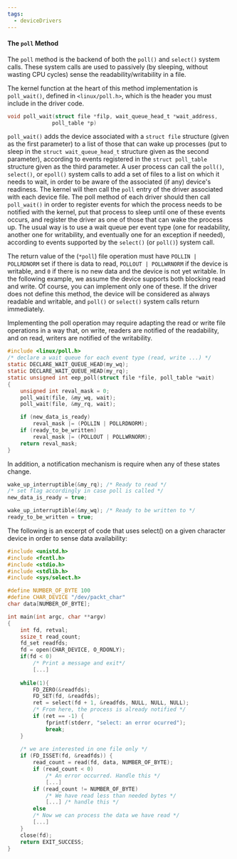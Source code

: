 ```yaml
---
tags:
  - deviceDrivers
---
```

#### The `poll` Method
The `poll` method is the backend of both the `poll()` and `select()` system calls. These system calls are used to passively (by sleeping, without wasting CPU cycles) sense the readability/writability in a file.

The kernel function at the heart of this method implementation is `poll_wait()`, defined in `<linux/poll.h>`, which is the header you must include in the driver code.
```c
void poll_wait(struct file *filp, wait_queue_head_t *wait_address,
			  poll_table *p)
```
`poll_wait()` adds the device associated with a `struct file` structure (given as the first parameter) to a list of those that can wake up processes (put to sleep in the `struct wait_queue_head_t` structure given as the second parameter), according to events registered in the `struct poll_table` structure given as the third parameter. A user process can call the `poll()`, `select()`, or `epoll()` system calls to add a set of files to a list on which it needs to wait, in order to be aware of the associated (if any) device's readiness. The kernel will then call the `poll` entry of the driver associated with each device file. The poll method of each driver should then call `poll_wait()` in order to register events for which the process needs to be notified with the kernel, put that process to sleep until one of these events occurs, and register the driver as one of those that can wake the process up. The usual way is to use a wait queue per event type (one for readability, another one for writability, and eventually one for an exception if needed), according to events supported by the `select()` (or `poll()`) system call.

The return value of the (`*poll`) file operation must have `POLLIN | POLLRDNORM` set if there is data to read, `POLLOUT | POLLWRNORM` if the device is writable, and `0` if there is no new data and the device is not yet writable. In the following example, we assume the device supports both blocking read and write. Of course, you can implement only one of these. If the driver does not define this method, the device will be considered as always readable and writable, and `poll()` or `select()` system calls return immediately.

Implementing the poll operation may require adapting the read or write file operations in a way that, on write, readers are notified of the readability, and on read, writers are notified of the writability.
```c
#include <linux/poll.h>
/* declare a wait queue for each event type (read, write ...) */
static DECLARE_WAIT_QUEUE_HEAD(my_wq);
static DECLARE_WAIT_QUEUE_HEAD(my_rq);
static unsigned int eep_poll(struct file *file, poll_table *wait)
{
	unsigned int reval_mask = 0;
	poll_wait(file, &my_wq, wait);
	poll_wait(file, &my_rq, wait);

	if (new_data_is_ready)
		reval_mask |= (POLLIN | POLLRDNORM);
	if (ready_to_be_written)
		reval_mask |= (POLLOUT | POLLWRNORM);
	return reval_mask;
}
```

In addition, a notification mechanism is require when any of these states change.
```c
wake_up_interruptible(&my_rq); /* Ready to read */
/* set flag accordingly in case poll is called */
new_data_is_ready = true;

wake_up_interruptible(&my_wq); /* Ready to be written to */
ready_to_be_written = true;
```

The following is an excerpt of code that uses select() on a given character device in order to sense data availability:
```c
#include <unistd.h>
#include <fcntl.h>
#include <stdio.h>
#include <stdlib.h>
#include <sys/select.h>

#define NUMBER_OF_BYTE 100
#define CHAR_DEVICE "/dev/packt_char"
char data[NUMBER_OF_BYTE];

int main(int argc, char **argv)
{
	int fd, retval;
	ssize_t read_count;
	fd_set readfds;
	fd = open(CHAR_DEVICE, O_RDONLY);
	if(fd < 0)
		/* Print a message and exit*/
		[...]
	
	while(1){
		FD_ZERO(&readfds);
		FD_SET(fd, &readfds);
		ret = select(fd + 1, &readfds, NULL, NULL, NULL);
		/* From here, the process is already notified */
		if (ret == -1) {
			fprintf(stderr, "select: an error ocurred");
			break;
	}
	
	/* we are interested in one file only */
	if (FD_ISSET(fd, &readfds)) {
		read_count = read(fd, data, NUMBER_OF_BYTE);
		if (read_count < 0)
			/* An error occurred. Handle this */
			[...]
		if (read_count != NUMBER_OF_BYTE)
			/* We have read less than needed bytes */
			[...] /* handle this */
		else
		/* Now we can process the data we have read */
		[...]
	}
	close(fd);
	return EXIT_SUCCESS;
}
```